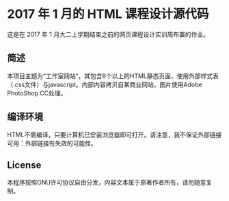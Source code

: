 # 2017 年 1 月的 HTML 课程设计源代码

这是在 2017 年 1 月大二上学期结束之前的网页课程设计实训周布置的作业。


## 简述

本项目主题为“工作室网站”，其包含8个以上的HTML静态页面，使用外部样式表（.css文件）与javascript。内部内容拷贝自某商业网站，图片使用Adobe PhotoShop CC处理。

## 编译环境
HTML不需编译，只要计算机已安装浏览器即可打开。请注意，我不保证外部链接可用：外部链接有失效的可能性。

## License

本程序按照GNU许可协议自由分发，内容文本属于原著作者所有，请勿随意复制。
